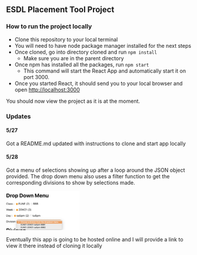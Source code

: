 ## ESDL Placement Tool Project

### How to run the project locally

- Clone this repository to your local terminal
- You will need to have node package manager installed for the next steps
- Once cloned, go into directory cloned and run `npm install`
  - Make sure you are in the parent directory
- Once npm has installed all the packages, run `npm start`
  - This command will start the React App and automatically start it on port 3000.
- Once you started React, it should send you to your local browser and open [http://localhost:3000](http://localhost:3000)

You should now view the project as it is at the moment. 


### Updates

#### 5/27
Got a README.md updated with instructions to clone and start app locally

#### 5/28
Got a menu of selections showing up after a loop around the JSON object provided. The drop down menu also uses a filter function to get the corresponding divisions to show by selections made.

<img src="images/DropDownMenu.png" width="200">

Eventually this app is going to be hosted online and I will provide a link to view it there instead of cloning it locally
